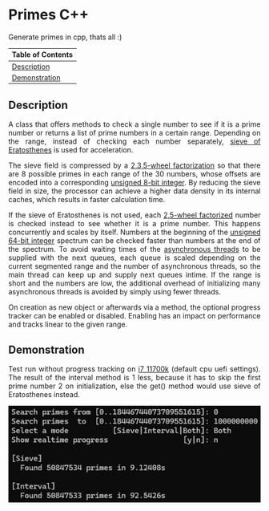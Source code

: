 # Primes C++

Generate primes in cpp, thats all :)

| Table of Contents |
| - |
| [Description](#description) |
| [Demonstration](#demo) |

## Description
<p align="justify">A class that offers methods to check a single number to see if it is a prime number or returns a list of prime numbers in a certain range. Depending on the range, instead of checking each number separately, <a href="https://de.wikipedia.org/wiki/Sieb_des_Eratosthenes">sieve of Eratosthenes</a> is used for acceleration.</p>

<p align="justify">The sieve field is compressed by a <a href="https://en.wikipedia.org/wiki/Wheel_factorization">2,3,5-wheel factorization</a> so that there are 8 possible primes in each range of the 30 numbers, whose offsets are encoded into a corresponding <a href="https://learn.microsoft.com/en-us/openspecs/windows_protocols/ms-dtyp/a88ed362-a905-4ed2-85f5-cfc8692c9842">unsigned 8-bit integer</a>. By reducing the sieve field in size, the processor can achieve a higher data density in its internal caches, which results in faster calculation time.</p>

<p align="justify">If the sieve of Eratosthenes is not used, each <a href="https://en.wikipedia.org/wiki/Wheel_factorization">2,5-wheel factorized</a> number is checked instead to see whether it is a prime number. This happens concurrently and scales by itself. Numbers at the beginning of the <a href="https://learn.microsoft.com/en-us/openspecs/windows_protocols/ms-dtyp/a7b7720f-87eb-4add-9bcb-c6ff652778ae">unsigned 64-bit integer</a> spectrum can be checked faster than numbers at the end of the spectrum. To avoid waiting times of the <a href="https://en.cppreference.com/w/cpp/thread/async">asynchronous threads</a> to be supplied with the next queues, each queue is scaled depending on the current segmented range and the number of asynchronous threads, so the main thread can keep up and supply next queues intime. If the range is short and the numbers are low, the additional overhead of initializing many asynchronous threads is avoided by simply using fewer threads.</p>

<p align="justify">On creation as new object or afterwards via a method, the optional progress tracker can be enabled or disabled. Enabling has an impact on performance and tracks linear to the given range.</p>

## Demonstration
<p align="justify">Test run without progress tracking on <a href="https://ark.intel.com/content/www/de/de/ark/products/212047/intel-core-i7-11700k-processor-16m-cache-up-to-5-00-ghz.html">i7 11700k</a> (default cpu uefi settings). The result of the interval method is 1 less, because it has to skip the first prime number 2 on initialization, else the get() method would use sieve of Eratosthenes instead.</p>

![demonstration terminal & task manager](https://github.com/AlparDuman/primes-cpp/blob/main/demo.png)
